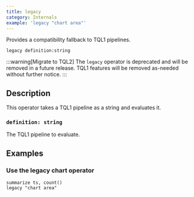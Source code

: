 ```yaml
---
title: legacy
category: Internals
example: 'legacy "chart area"'
---
```


Provides a compatibility fallback to TQL1 pipelines.

```tql
legacy definition:string
```

:::warning[Migrate to TQL2]
The `legacy` operator is deprecated and will be removed in a future release.
TQL1 features will be removed as-needed without further notice.
:::

## Description

This operator takes a TQL1 pipeline as a string and evaluates it.

### `definition: string`

The TQL1 pipeline to evaluate.

## Examples

### Use the legacy chart operator

```tql
summarize ts, count()
legacy "chart area"
```

